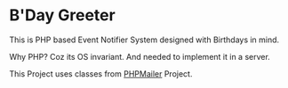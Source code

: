 # B'Day Greeter
This is PHP based Event Notifier System designed with Birthdays in mind.

Why PHP? Coz its OS invariant. And needed to implement it in a server.

This Project uses classes from [PHPMailer](http://github.com/PHPMailer/PHPMailer/link) Project.